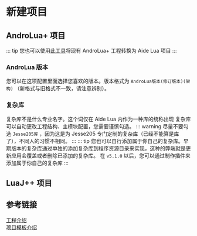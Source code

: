 # 新建项目
## AndroLua+ 项目
::: tip
您也可以使用[此工具](https://www.123pan.com/s/G7a9-c1ek)将现有 AndroLua+ 工程转换为 Aide Lua 项目
:::
### AndroLua 版本
您可以在这项配置里面选择您喜欢的版本。版本格式为 `AndroLua版本(修订版本)(架构)` （新格式与旧格式不一致，请注意辨别）。

### 复杂库
复杂库不是什么专业名字。这个词仅在 Aide Lua 内作为一种库的统称出现
复杂库可以自动更改工程结构、主模块配置，您需要谨慎勾选。
::: warning
尽量不要勾选 `Jesse205库` ，因为这是为 Jesse205 专门定制的复杂库（已经不能算是库了），不同人的习惯不相同。
:::
::: tip
您也可以自行添加属于你自己的复杂库。早期版本的复杂库通过单独的添加复杂库到程序资源目录来实现，这种的弊端就是更新应用会覆盖或者删除已添加的复杂库。
在 `v5.1.0` 以后，您可以通过制作插件来添加属于你自己的复杂库
:::
## LuaJ++ 项目
## 参考链接
[工程介绍](/project/README.md) <br>
[项目模板介绍](/project/template/README.md)
